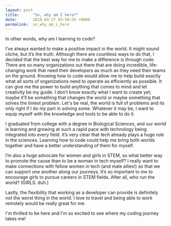 ```yaml
---
layout: post
title:      "So, why am I here?"
date:       2018-04-27 03:50:56 +0000
permalink:  so_why_am_i_here
---
```



In other words, why am I learning to code?

I’ve always wanted to make a positive impact in the world. It might sound cliche, but it’s the truth. Although there are countless ways to do that, I decided that the best way for me to make a difference is through code. There are so many organizations out there that are doing incredible, life-changing work that need their developers as much as they need their teams on the ground. Knowing how to code would allow me to help build exactly what all sorts of organizations need to operate as efficiently as possible. It can give me the power to build anything that comes to mind and let creativity be my guide. I don’t know exactly what I want to create yet; maybe it’ll be something that changes the world or maybe something that solves the tiniest problem. Let's be real, the world is full of problems and its only right if I do my part in solving some. Whatever it may be, I want to equip myself with the knowledge and tools to be able to do it. 

I graduated from college with a degree in Biological Sciences, and our world is learning and growing at such a rapid pace with technology being integrated into every field. It’s very clear that tech already plays a huge role in the sciences. Learning how to code could help me bring both worlds together and have a better understanding of them for myself.

I’m also a huge advocate for women and girls in STEM, so what better way to promote the cause than to be a woman in tech myself? I really want to make connections with fellow women in tech (and male allies!) so that we can support one another along our journeys. It’s so important to me to encourage girls to pursue careers in STEM fields. After all, who run the world? (GIRLS. duh.)

Lastly, the flexibility that working as a developer can provide is definitely not the worst thing in the world. I love to travel and being able to work remotely would be really great for me.

I'm thrilled to be here and I'm so excited to see where my coding journey takes me!
